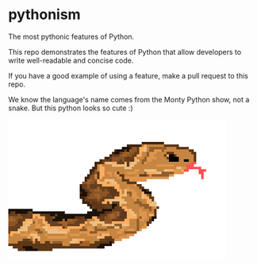 # pythonism
The most pythonic features of Python.

This repo demonstrates the features of Python that allow developers to write well-readable and concise code.

If you have a good example of using a feature, make a pull request to this repo.

We know the language's name comes from the Monty Python show, not a snake. But this python looks so cute :)

![Image preview](https://raw.githubusercontent.com/swsms/pythonism/master/little_python.png)
